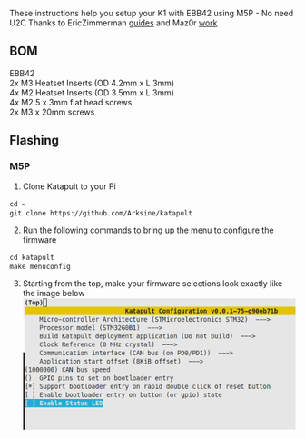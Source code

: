 These instructions help you setup your K1 with EBB42 using M5P - No need U2C
Thanks to EricZimmerman [guides](https://github.com/EricZimmerman/VoronTools/tree/main) and Maz0r [work](https://github.com/maz0r/klipper_canbus)

## BOM
EBB42    
2x M3 Heatset Inserts (OD 4.2mm x L 3mm)  
4x M2 Heatset Inserts (OD 3.5mm x L 3mm)  
4x M2.5 x 3mm flat head screws  
2x M3 x 20mm screws  

## Flashing
### M5P
1. Clone Katapult to your Pi  

```
cd ~  
git clone https://github.com/Arksine/katapult
```  
2. Run the following commands to bring up the menu to configure the firmware  
```
cd katapult
make menuconfig
```  
3. Starting from the top, make your firmware selections look exactly like the image below  
![m5pkatapult](img/m5pkatapult.png)
